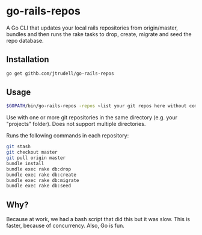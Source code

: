 # go-rails-repos
A Go CLI that updates your local rails repositories from origin/master, bundles and then runs the rake tasks to drop, create, migrate and seed the repo database.

## Installation
```bash
go get githb.com/jtrudell/go-rails-repos
```

## Usage
```bash
$GOPATH/bin/go-rails-repos -repos <list your git repos here without commas>
```

Use with one or more git repositories in the same directory (e.g. your "projects" folder). Does not support multiple directories.

Runs the following commands in each repository:

```bash
git stash
git checkout master
git pull origin master
bundle install
bundle exec rake db:drop
bundle exec rake db:create
bundle exec rake db:migrate
bundle exec rake db:seed
```

## Why?
Because at work, we had a bash script that did this but it was slow. This is faster, because of concurrency. Also, Go is fun.
